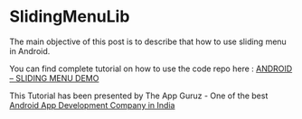 SlidingMenuLib
==============

The main objective of this post is to describe that how to use sliding menu in Android.





You can find complete tutorial on how to use the code repo here : <a href="http://www.theappguruz.com/blog/android-sliding-menu-demo">ANDROID – SLIDING MENU DEMO</a>

This Tutorial has been presented by The App Guruz - One of the best <a href="http://www.theappguruz.com/android-app-development/">Android App Development Company in India</a>
